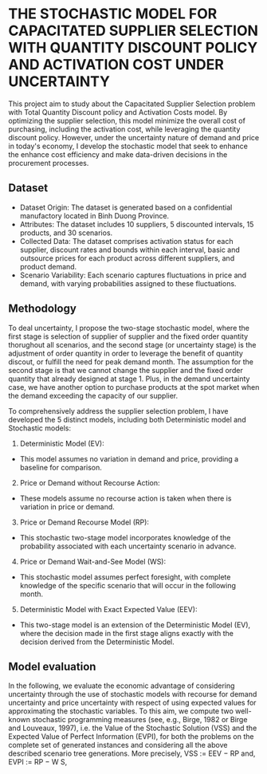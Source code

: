 # THE STOCHASTIC MODEL FOR CAPACITATED SUPPLIER SELECTION WITH QUANTITY DISCOUNT POLICY AND ACTIVATION COST UNDER UNCERTAINTY
This project aim to study about the Capacitated Supplier Selection problem with Total Quantity Discount policy and
Activation Costs model. By optimizing the supplier selection, this model minimize the overall cost of purchasing, including the activation cost, while leveraging the quantity discount policy. However, under the uncertainty nature of demand and price in today's economy, I develop the stochastic model that seek to enhance the enhance cost efficiency and make data-driven decisions in the procurement processes.

## Dataset
* Dataset Origin: The dataset is generated based on a confidential manufactory located in Binh Duong Province.
* Attributes: The dataset includes 10 suppliers, 5 discounted intervals, 15 products, and 30 scenarios.
* Collected Data: The dataset comprises activation status for each supplier, discount rates and bounds within each interval, basic and outsource prices for each product across different suppliers, and product demand.
* Scenario Variability: Each scenario captures fluctuations in price and demand, with varying probabilities assigned to these fluctuations.

## Methodology
To deal uncertainty, I propose the two-stage stochastic model, where the first stage is selection of supplier of supplier and the fixed order quantity thorughout all scenarios, and the second stage (or uncertainty stage) is the adjustment of order quantity in order to leverage the benefit of quantity discout, or fulfill the need for peak demand month. The assumption for the second stage is that we cannot change the supplier and the fixed order quantity that already designed at stage 1. Plus, in the demand uncertainty case, we have another option to purchase products at the spot market when the demand exceeding the capacity of our supplier.

To comprehensively address the supplier selection problem, I have developed the 5 distinct models, including both Deterministic model and Stochastic models: 
1. Deterministic Model (EV):
* This model assumes no variation in demand and price, providing a baseline for comparison.
2. Price or Demand without Recourse Action:
* These models assume no recourse action is taken when there is variation in price or demand.
3. Price or Demand Recourse Model (RP):
* This stochastic two-stage model incorporates knowledge of the probability associated with each uncertainty scenario in advance.
4. Price or Demand Wait-and-See Model (WS):
* This stochastic model assumes perfect foresight, with complete knowledge of the specific scenario that will occur in the following month.
5. Deterministic Model with Exact Expected Value (EEV):
* This two-stage model is an extension of the Deterministic Model (EV), where the decision made in the first stage aligns exactly with the decision derived from the Deterministic Model.

## Model evaluation
In the following, we evaluate the economic advantage of considering uncertainty through the
use of stochastic models with recourse for demand uncertainty and price uncertainty with respect of using
expected values for approximating the stochastic variables. To this aim, we compute two well-
known stochastic programming measures (see, e.g., Birge, 1982 or Birge and Louveaux, 1997), i.e.
the Value of the Stochastic Solution (VSS) and the Expected Value of Perfect Information (EVPI),
for both the problems on the complete set of generated instances and considering all the above
described scenario tree generations. 
More precisely, 
VSS := EEV − RP and, 
EVPI := RP − W S,


